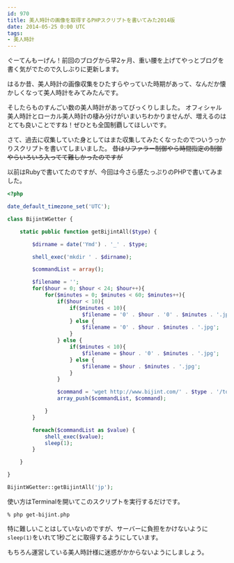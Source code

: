 ```yaml
---
id: 970
title: 美人時計の画像を取得するPHPスクリプトを書いてみた2014版
date: 2014-05-25 0:00 UTC
tags:
- 美人時計
---
```


ぐーてんもーげん！前回のブログから早2ヶ月、重い腰を上げてやっとブログを書く気がでたので久しぶりに更新します。

はるか昔、美人時計の画像収集をひたすらやっていた時期があって、なんだか懐かしくなって美人時計をみてみたんです。

そしたらものすんごい数の美人時計があってびっくりしました。
オフィシャル美人時計とローカル美人時計の棲み分けがいまいちわかりませんが、増えるのはとても良いことですね！ぜひとも全国制覇してほしいです。

さて、過去に収集していた身としてはまた収集してみたくなったのでついうっかりスクリプトを書いてしまいました。
<del>昔はリファラー制御やら時間指定の制御やらいろいろ入ってて難しかったのですが</del>

以前はRubyで書いてたのですが、今回は今さら感たっぷりのPHPで書いてみました。

```php
<?php

date_default_timezone_set('UTC');

class BijintWGetter {

    static public function getBijintAll($type) {

        $dirname = date('Ymd') . '_' . $type;

        shell_exec('mkdir ' . $dirname);

        $commandList = array();

        $filename = '';
        for($hour = 0; $hour < 24; $hour++){
            for($minutes = 0; $minutes < 60; $minutes++){
                if($hour < 10){
                    if($minutes < 10){
                        $filename = '0' . $hour . '0' . $minutes . '.jpg';
                    } else {
                        $filename = '0' . $hour . $minutes . '.jpg';
                    }
                } else {
                    if($minutes < 10){
                        $filename = $hour . '0' . $minutes . '.jpg';
                    } else {
                        $filename = $hour . $minutes . '.jpg';
                    }
                }

                $command = 'wget http://www.bijint.com/' . $type . '/tokei_images/' . $filename . ' -P ' . __DIR__ . '/' . $dirname . '/';
                array_push($commandList, $command);

            }
        }

        foreach($commandList as $value) {
            shell_exec($value);
            sleep(1);
        }

    }

}

BijintWGetter::getBijintAll('jp');
```

使い方はTerminalを開いてこのスクリプトを実行するだけです。

```
% php get-bijint.php
```

特に難しいことはしていないのですが、サーバーに負担をかけないように`sleep(1)`をいれて1秒ごとに取得するようにしています。

もちろん運営している美人時計様に迷惑がかからないようにしましょう。
